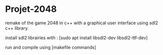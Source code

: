 # Projet-2048

remake of the game 2048 in c++ with a graphical user interface using sdl2 c++ library.

install sdl2 librairies with : 
[sudo apt install libsdl2-dev libsdl2-ttf-dev]

run and compile using 
[makefile commands]
